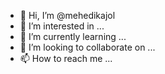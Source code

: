 - 👋 Hi, I’m @mehedikajol
- 👀 I’m interested in ...
- 🌱 I’m currently learning ...
- 💞️ I’m looking to collaborate on ...
- 📫 How to reach me ...

<!---
mehedikajol/mehedikajol is a ✨ special ✨ repository because its `README.md` (this file) appears on your GitHub profile.
You can click the Preview link to take a look at your changes.
--->
